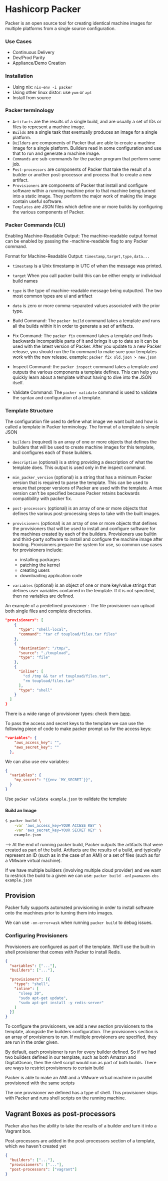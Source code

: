 # Hashicorp Packer

Packer is an open source tool for creating identical machine images for multiple platforms from a single source configuration.


### Use Cases

- Continuous Delivery
- Dev/Prod Parity
- Appliance/Demo Creation

### Installation

- Using nix: `nix-env -i packer`
- Using other linux distor: use `yum` or `apt`
- Install from source

### Packer terminology

- `Artifacts` are the results of a single build, and are usually a set of IDs or files to represent a machine image.
- `Builds` are a single task that eventually produces an image for a single platform.
- `Builders` are components of Packer that are able to create a machine image for a single platform. Builders read in some configuration and use that to run and generate a machine image.
- `Commands` are sub-commands for the packer program that perform some job.
- `Post-processors` are components of Packer that take the result of a builder or another post-processor and process that to create a new artifact.
- `Provisioners` are components of Packer that install and configure software within a running machine prior to that machine being turned into a static image. They perform the major work of making the image contain useful software.
- `Templates` are JSON files which define one or more builds by configuring the various components of Packer.

### Packer Commands (CLI)

Enabling Machine-Readable Output: The machine-readable output format can be enabled by passing the -machine-readable flag to any Packer command.

Format for Machine-Readable Output: `timestamp,target,type,data...`

- `timestamp` is a Unix timestamp in UTC of when the message was printed.
- `target` When you call packer build this can be either empty or individual build names
- `type` is the type of machine-readable message being outputted. The two most common types are ui and artifact
- `data` is zero or more comma-separated values associated with the prior type.

- Build Command: The `packer build` command takes a template and runs all the builds within it in order to generate a set of artifacts.
- Fix Command: The `packer fix` command takes a template and finds backwards incompatible parts of it and brings it up to date so it can be used with the latest version of Packer. After you update to a new Packer release, you should run the fix command to make sure your templates work with the new release.
example: `packer fix old.json > new.json`
- Inspect Command: the `packer inspect` command takes a template and outputs the various components a template defines. This can help you quickly learn about a template without having to dive into the JSON itself.
- Validate Command: The `packer validate` command is used to validate the syntax and configuration of a template.


### Template Structure

The configuration file used to define what image we want built and how is called a template in Packer terminology. The format of a template is simple JSON

- `builders` (required) is an array of one or more objects that defines the builders that will be used to create machine images for this template, and configures each of those builders.
- `description` (optional) is a string providing a description of what the template does. This output is used only in the inspect command.
- `min_packer_version` (optional) is a string that has a minimum Packer version that is required to parse the template. This can be used to ensure that proper versions of Packer are used with the template. A max version can't be specified because Packer retains backwards compatibility with packer fix.
- `post-processors` (optional) is an array of one or more objects that defines the various post-processing steps to take with the built images.
- `provisioners` (optional) is an array of one or more objects that defines the provisioners that will be used to install and configure software for the machines created by each of the builders. Provisioners use builtin and third-party software to install and configure the machine image after booting. Provisioners prepare the system for use, so common use cases for provisioners include:
    * installing packages
    * patching the kernel
    * creating users
    * downloading application code

- `variables` (optional) is an object of one or more key/value strings that defines user variables contained in the template. If it is not specified, then no variables are defined.

An example of a predefined provisioner :
The file provisioner can upload both single files and complete directories.
```json
"provisioners": [
    {
      "type": "shell-local",
      "command": "tar cf toupload/files.tar files"
    },
    {
      "destination": "/tmp/",
      "source": "./toupload",
      "type": "file"
    },
    {
      "inline": [
        "cd /tmp && tar xf toupload/files.tar",
        "rm toupload/files.tar"
      ],
      "type": "shell"
    }
  ]
}
```
There is a wide range of provisioner types: check them [here](https://www.packer.io/docs/provisioners/index.html).

To pass the access and secret keys to the template we can use the following piece of code to make packer prompt us for the access keys:

```json
"variables": {
    "aws_access_key": "",
    "aws_secret_key": ""
  },
```

We can also use env variables:
```json
{
  "variables": {
    "my_secret": "{{env `MY_SECRET`}}",
  }
}
```

Use `packer validate example.json` to validate the template

#### Build an Image

```bash
$ packer build \
    -var 'aws_access_key=YOUR ACCESS KEY' \
    -var 'aws_secret_key=YOUR SECRET KEY' \
    example.json
```

--> At the end of running packer build, Packer outputs the artifacts that were created as part of the build. Artifacts are the results of a build, and typically represent an ID (such as in the case of an AMI) or a set of files (such as for a VMware virtual machine).

If we have multiple builders (involving multiple cloud provider) and we want to restrick the build to a given we can use: `packer build -only=amazon-ebs example.json`

## Provision

Packer fully supports automated provisioning in order to install software onto the machines prior to turning them into images.

We can use `-on-error=ask` when running `packer build` to debug issues.

### Configuring Provisioners

Provisioners are configured as part of the template. We'll use the built-in shell provisioner that comes with Packer to install Redis.

```json
{
  "variables": ["..."],
  "builders": ["..."],

  "provisioners": [{
    "type": "shell",
    "inline": [
      "sleep 30",
      "sudo apt-get update",
      "sudo apt-get install -y redis-server"
    ]
  }]
}
```

To configure the provisioners, we add a new section provisioners to the template, alongside the builders configuration. The provisioners section is an array of provisioners to run. If multiple provisioners are specified, they are run in the order given.

By default, each provisioner is run for every builder defined. So if we had two builders defined in our template, such as both Amazon and DigitalOcean, then the shell script would run as part of both builds. There are ways to restrict provisioners to certain build

Packer is able to make an AMI and a VMware virtual machine in parallel provisioned with the same scripts

The one provisioner we defined has a type of shell. This provisioner ships with Packer and runs shell scripts on the running machine.

## Vagrant Boxes as post-processors

Packer also has the ability to take the results of a builder and turn it into a Vagrant box.

Post-processors are added in the post-processors section of a template, which we haven't created yet

```json
{
  "builders": ["..."],
  "provisioners": ["..."],
  "post-processors": ["vagrant"]
}
```
